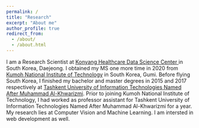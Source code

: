 ```yaml
---
permalink: /
title: "Research"
excerpt: "About me"
author_profile: true
redirect_from: 
  - /about/
  - /about.html
---
```



I am a Research Scientist at [Konyang Healthcare Data Science Center ](https://www.kyuh.ac.kr/hdc/) in South Korea, Daejeong. I obtained my MS one more time in 2020 from [Kumoh National Institute of Technology](https://eng.kumoh.ac.kr/eng/index.do) in South Korea, Gumi.  Before flying South Korea, I finished my bachelor  and master degrees in 2015 and 2017 respectively at [Tashkent University of Information Technologies Named After Muhammad Al-Khwarizmi](https://tuit.uz/en). Prior to joining Kumoh National Institute of Technology, I had worked as professor assistant for Tashkent University of Information Technologies Named After Muhammad Al-Khwarizmi for a year. My research lies at Computer Vision and Machine Learning. I am intersted in web development as well.